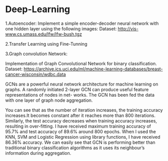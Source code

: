 # Deep-Learning

1.Autoencoder:
Implement a simple encoder-decoder neural network with one hidden layer using the following images:
Dataset: http://vis-www.cs.umass.edu/lfw/lfw-bush.tgz

2.Transfer Learning using Fine-Tunning

3.Graph convolution Network:

Implementation of Graph Convolutional Network for binary classification. 
Dataset: https://archive.ics.uci.edu/ml/machine-learning-databases/breast-cancer-wisconsin/wdbc.data

GCNs are a powerful neural network architecture for machine learning on graphs.
A randomly initiated 2-layer GCN can produce useful feature representations of nodes in net- works.
The GCN has been fed the data with one layer of graph node aggregation.

You can see that as the number of iteration increases, the training accuracy increases.It becomes constant after it reaches more than 800 iterations. Similarly, the test accuracy decreases when training accuracy increases, resulting in over-fitting.
I have received maximum training accuracy of 95.7% and test accuracy of 89.6% around 800 epochs.
When I used the KNN, SVM and Logistic Regression using library functions, I have received 86.36% accuracy. We can easily see that GCN is performing better than traditional binary classification algorithms as it uses its neighbour’s information during aggregation.
